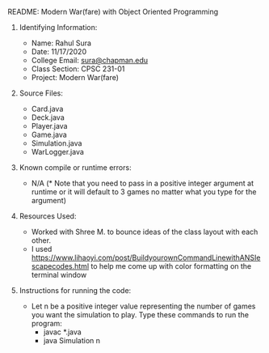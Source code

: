 README: Modern War(fare) with Object Oriented Programming

1.  Identifying Information:
    - Name: Rahul Sura
    - Date: 11/17/2020
    - College Email: sura@chapman.edu
    - Class Section: CPSC 231-01
    - Project: Modern War(fare)

2.  Source Files:
    - Card.java
    - Deck.java
    - Player.java
    - Game.java
    - Simulation.java
    - WarLogger.java

3.  Known compile or runtime errors:
    - N/A (* Note that you need to pass in a positive integer argument at runtime or it will default to 3 games no matter what you type for the argument)

4.  Resources Used:
    - Worked with Shree M. to bounce ideas of the class layout with each other.
    - I used https://www.lihaoyi.com/post/BuildyourownCommandLinewithANSIescapecodes.html to help me come up with color formatting on the terminal window

5.  Instructions for running the code:
    - Let n be a positive integer value representing the number of games you want the simulation to play. Type these commands to run the program:
        - javac *.java
        - java Simulation n